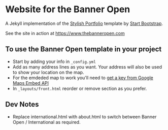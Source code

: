 # Website for the Banner Open

A Jekyll implementation of the [Stylish Portfolio](http://startbootstrap.com/template-overviews/stylish-portfolio/) template by [Start Bootstrap](http://startbootstrap.com/).

See the site in action at https://www.thebanneropen.com

## To use the Banner Open template in your project

-   Start by adding your info in `_config.yml`
-   Add as many address lines as you want. Your address will also be used to show your location on the map.
-   For the emdeded map to work you'll need to [get a key from Google Maps Embed API](https://developers.google.com/maps/documentation/embed/?hl=en)
-   In `_layouts/front.html` reorder or remove section as you prefer.

## Dev Notes

-   Replace international.html with about.html to switch between Banner Open / International as required.
